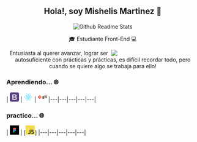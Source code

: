 <div align="center">
  <h2 align="center">Hola!, soy Mishelis Martinez 👋</h2>
  <img width="100px" src="(https://i.gifer.com/FMuF.gif)" align="center" alt="Github Readme Stats" />
  <p align="center">🎓 Estudiante Front-End 💻</p>
</div>

<img align='right' src="https://media.giphy.com/media/HQHwvSBSy7s0AXOlWt/giphy.gif" width="230">

<div align="center">
  <p align="center">Entusiasta al querer avanzar, lograr ser autosuficiente con prácticas y prácticas, es difícil recordar todo, pero cuando se quiere algo se trabaja para ello!</p>
</div>

### Aprendiendo... 🌐
|  [<img src="https://raw.githubusercontent.com/github/explore/80688e429a7d4ef2fca1e82350fe8e3517d3494d/topics/bootstrap/bootstrap.png" alt="Bootstrap" width="24">](https://getbootstrap.com/) |  [<img src="https://raw.githubusercontent.com/github/explore/80688e429a7d4ef2fca1e82350fe8e3517d3494d/topics/react/react.png" alt="React" width="24">](https://es.react.dev/) |  [<img src="https://raw.githubusercontent.com/github/explore/80688e429a7d4ef2fca1e82350fe8e3517d3494d/topics/git/git.png" alt="Git" width="24">](https://git-scm.com/)
|---|---|---|---|---|

### practico... 🌐
|  [<img src="https://raw.githubusercontent.com/github/explore/80688e429a7d4ef2fca1e82350fe8e3517d3494d/topics/figma/figma.png" alt="Figma" width="24">](https://www.figma.com/) |  [<img src="https://raw.githubusercontent.com/github/explore/80688e429a7d4ef2fca1e82350fe8e3517d3494d/topics/javascript/javascript.png" alt="javascript" width="24">] 
|---|---|---|---|---|
